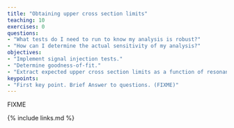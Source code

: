 ```yaml
---
title: "Obtaining upper cross section limits"
teaching: 10
exercises: 0
questions:
- "What tests do I need to run to know my analysis is robust?"
- "How can I determine the actual sensitivity of my analysis?"
objectives:
- "Implement signal injection tests."
- "Determine goodness-of-fit."
- "Extract expected upper cross section limits as a function of resonance mass."
keypoints:
- "First key point. Brief Answer to questions. (FIXME)"
---
```

FIXME

{% include links.md %}


